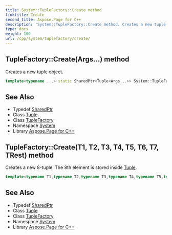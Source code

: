 ```yaml
---
title: System::TupleFactory::Create method
linktitle: Create
second_title: Aspose.Page for C++
description: 'System::TupleFactory::Create method. Creates a new tuple object in C++.'
type: docs
weight: 100
url: /cpp/system/tuplefactory/create/
---
```

## TupleFactory::Create(Args...) method


Creates a new tuple object.

```cpp
template<typename ...> static SharedPtr<Tuple<Args...>> System::TupleFactory::Create(Args... args)
```

## See Also

* Typedef [SharedPtr](../../sharedptr/)
* Class [Tuple](../../tuple/)
* Class [TupleFactory](../)
* Namespace [System](../../)
* Library [Aspose.Page for C++](../../../)
## TupleFactory::Create(T1, T2, T3, T4, T5, T6, T7, TRest) method


Creates a new 8-tuple. The 8th element is stored inside [Tuple](../../tuple/).

```cpp
template<typename T1,typename T2,typename T3,typename T4,typename T5,typename T6,typename T7,typename TRest> static SharedPtr<Tuple<T1, T2, T3, T4, T5, T6, T7, SharedPtr<Tuple<TRest>>>> System::TupleFactory::Create(T1 item1, T2 item2, T3 item3, T4 item4, T5 item5, T6 item6, T7 item7, TRest rest)
```

## See Also

* Typedef [SharedPtr](../../sharedptr/)
* Class [Tuple](../../tuple/)
* Class [TupleFactory](../)
* Namespace [System](../../)
* Library [Aspose.Page for C++](../../../)
